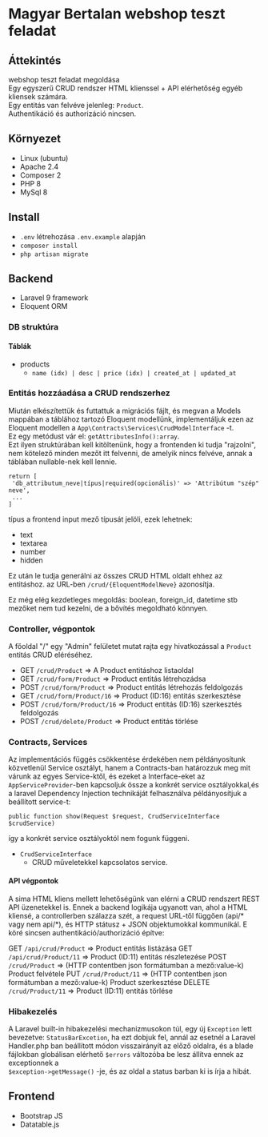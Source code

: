 # Magyar Bertalan webshop teszt feladat

## Áttekintés

webshop teszt feladat megoldása  
Egy egyszerű CRUD rendszer HTML klienssel + API elérhetőség egyéb kliensek számára.  
Egy entitás van felvéve jelenleg: `Product`.  
Authentikáció és authorizáció nincsen.


## Környezet

- Linux (ubuntu)
- Apache 2.4
- Composer 2
- PHP 8
- MySql 8

## Install

- `.env` létrehozása `.env.example` alapján
- `composer install`
- `php artisan migrate`

## Backend

- Laravel 9 framework
- Eloquent ORM

### DB struktúra
#### Táblák

- products
    - `name (idx) | desc | price (idx) | created_at | updated_at`
        
### Entitás hozzáadása a CRUD rendszerhez
Miután elkészítettük és futtattuk a migrációs fájlt, és megvan a Models mappában a táblához tartozó Eloquent modellünk, 
implementáljuk ezen az Eloquent modellen a `App\Contracts\Services\CrudModelInterface` -t.  
Ez egy metódust vár el: `getAttributesInfo():array`.  
Ezt ilyen struktúrában kell kitöltenünk, hogy a frontenden ki tudja "rajzolni", nem kötelező minden mezőt itt felvenni, 
de amelyik nincs felvéve, annak a táblában nullable-nek kell lennie.

```
return [
 'db_attributum_neve|típus|required(opcionális)' => 'Attribútum "szép" neve',
 ...
]
```
típus a frontend input mező típusát jelöli, ezek lehetnek:
- text
- textarea
- number
- hidden
 
Ez után le tudja generálni az összes CRUD HTML oldalt ehhez az entitáshoz. az URL-ben `/crud/{EloquentModelNeve}` azonosítja.

Ez még elég kezdetleges megoldás: boolean, foreign_id, datetime stb mezőket nem tud kezelni, de a bővítés megoldható könnyen.

### Controller, végpontok
A főoldal "/" egy "Admin" felületet mutat rajta egy hivatkozással a `Product` entitás CRUD eléréséhez.  

- GET `/crud/Product` => A Product entitáshoz listaoldal
- GET `/crud/form/Product` => Product entitás létrehozádsa
- POST `/crud/form/Product` => Product entitás létrehozás feldolgozás
- GET `/crud/form/Product/16` => Product (ID:16) entitás szerkesztése
- POST `/crud/form/Product/16` => Product entitás (ID:16) szerkesztés feldolgozás
- POST `/crud/delete/Product` => Product entitás törlése



### Contracts, Services

Az implementációs függés csökkentése érdekében nem példányosítunk közvetlenül Service osztályt, hanem a Contracts-ban
határozzuk meg
mit várunk az egyes Service-ktől, és ezeket a Interface-eket az `AppServiceProvider`-ben kapcsoljuk össze a konkrét
service osztályokkal,és a laravel Dependency Injection technikáját felhasználva példányosítjuk a beállított
service-t:
```
public function show(Request $request, CrudServiceInterface $crudService)
```

így a konkrét service osztályoktól nem fogunk függeni.

- `CrudServiceInterface`
    - CRUD műveletekkel kapcsolatos service.


#### API végpontok
A sima HTML kliens mellett lehetőségünk van elérni a CRUD rendszert REST API üzenetekkel is. Ennek a backend logikája ugyanott van,
ahol a HTML kliensé, a controllerben szálazza szét, a request URL-től függően (api/* vagy nem api/*), és HTTP státusz +
JSON objektumokkal kommunikál. E köré sincsen authentikáció/authorizáció építve:

GET `/api/crud/Product` => Product entitás listázása
GET `/api/crud/Product/11` => Product (ID:11) entitás részletezése
POST `/crud/Product` => (HTTP contentben json formátumban a mező:value-k) Product felvétele
PUT `/crud/Product/11` => (HTTP contentben json formátumban a mező:value-k) Product szerkesztése
DELETE `/crud/Product/11` => Product (ID:11) entitás törlése


### Hibakezelés

A Laravel built-in hibakezelési mechanizmusokon túl, egy új `Exception` lett bevezetve: `StatusBarExcetion`, ha ezt
dobjuk fel, annál az esetnél a Laravel Handler.php ban beállított
módon visszairányít az előző oldalra, és a blade fájlokban globálisan elérhető `$errors` változóba be lesz állítva ennek
az exceptionnek a  
`$exception->getMessage()` -je, és az oldal a status barban ki is írja a hibát.

## Frontend
- Bootstrap JS
- Datatable.js
